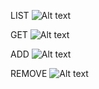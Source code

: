 LIST
![Alt text](https://i.ibb.co/4NNTXzq/5-1.jpg "LIST")

GET
![Alt text](https://i.ibb.co/WgHfqFg/5-2.jpg "GET")

ADD
![Alt text](https://i.ibb.co/qxVMLWf/5-3.jpg "ADD")

REMOVE
![Alt text](https://i.ibb.co/7WHpG8r/5-4.jpg "REMOVE")
